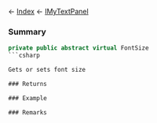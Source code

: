← [Index](Api-Index) ← [IMyTextPanel](Sandbox.ModAPI.Ingame.IMyTextPanel)

### Summary

```csharp
private public abstract virtual FontSize
```csharp

Gets or sets font size

### Returns

### Example

### Remarks

